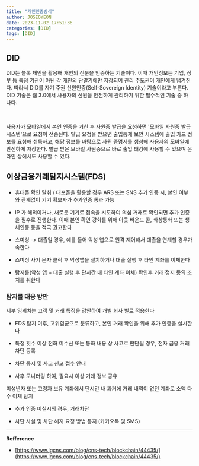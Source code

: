 ```yaml
---
title: "개인인증방식"
author: JOSEOYEON
date: 2023-11-02 17:51:36
categories: [DID]
tags: [DID]
---
```


## DID

DID는 블록 체인을 활용해 개인의 신분을 인증하는 기술이다. 이때 개인정보는 기업, 정부 등 특정 기관이 아닌 각 개인의 단말기에만 저장되어 관리 주도권이 개인에게 넘겨진다. 따라서 DID를 자기 주권 신원인증(Self-Sovereign Identity) 기술이라고 부른다. DID 기술은 웹 3.0에서 사용자의 신원을 안전하게 관리하기 위한 필수적인 기술 중 하나다.  

<br/>

사용자가 모바일에서 본인 인증을 거친 후 사원증 발급을 요청하면 '모바일 사원증 발급 시스템'으로 요청이 전송된다. 발급 요청을 받으면 출입통제 보안 시스템에 출입 카드 정보를 요청해 취득하고, 해당 정보를 바탕으로 사원 증명서를 생성해 사용자의 모바일에 안전하게 저장한다. 발급 받은 모바일 사원증으로 바로 출입 태깅에 사용할 수 있으며 온라인 상에서도 사용할 수 있다.

## 이상금융거래탐지시스템(FDS)

- 휴대폰 확인 탈취 / 대포폰을 활용할 경우
ARS 또는 SNS 추가 인증 시, 본인 여부와 관계없이 기기 확보자가 추가인증 통과 가능

- IP 가 해외이거나, 새로운 기기로 접속을 시도하여 의심 거래로 확인되면 추가 인증을 필수로 진행한다. 이때 본인 확인 강화를 위해 아웃 바운드 콜, 화상통화 또는 생체인증 등을 적극 권고한다

- 스미싱 -> 대출일 경우, 예를 들어 악성 앱으로 원격 제어해서 대출을 연계할 경우가 속한다
- 스미싱 사기 문자 클릭 후 악성앱을 설치하거나 대출 실행 후 타인 계좌를 이체한다

- 탐지룰(악성 앱 + 대출 실행 후 단시간 내 타인 계좌 이체) 확인후 거래 정지 등의 조치를 취한다 

### 탐지룰 대응 방안

세부 임계치는 고객 및 거래 특징을 감안하여 개별 회사 별로 적용한다

- FDS 탐지 이후, 고위험군으로 분류하고, 본인 거래 확인을 위해 추가 인증을 실시한다

- 특정 횟수 이상 전화 미수신 또는 통화 내용 상 사고로 판단될 경우, 전자 금융 거래 차단 등록

- 차단 통지 및 사고 신고 접수 안내

- 사후 모니터링 하여, 필요시 이상 거래 정보 공유

미성년자 또는 고령자 보유 계좌에서 단시간 내 과거에 거래 내역이 없던 계좌로 소액 다수 이체 탐지

- 추가 인증 미실시의 경우, 거래차단

- 차단 사실 및 차단 해지 요청 방법 통지 (카카오톡 및 SMS)

---

**Refference**

* [https://www.lgcns.com/blog/cns-tech/blockchain/44435/](https://www.lgcns.com/blog/cns-tech/blockchain/44435/)

